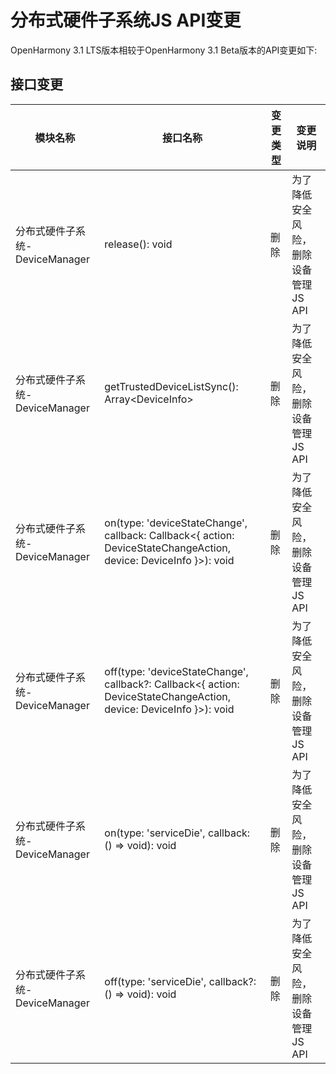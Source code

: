 # 分布式硬件子系统JS API变更

OpenHarmony 3.1 LTS版本相较于OpenHarmony 3.1 Beta版本的API变更如下:

## 接口变更

| 模块名称  | 接口名称  | 变更类型  | 变更说明  |
|  --------  |  --------  |  --------  |  --------  |
| 分布式硬件子系统-DeviceManager | release(): void | 删除 | 为了降低安全风险，删除设备管理JS API |
| 分布式硬件子系统-DeviceManager | getTrustedDeviceListSync(): Array\<DeviceInfo> | 删除 | 为了降低安全风险，删除设备管理JS API |
| 分布式硬件子系统-DeviceManager | on(type: 'deviceStateChange', callback: Callback\<{ action: DeviceStateChangeAction, device: DeviceInfo }>): void | 删除 | 为了降低安全风险，删除设备管理JS API |
| 分布式硬件子系统-DeviceManager | off(type: 'deviceStateChange', callback?: Callback\<{ action: DeviceStateChangeAction, device: DeviceInfo }>): void | 删除 | 为了降低安全风险，删除设备管理JS API |
| 分布式硬件子系统-DeviceManager | on(type: 'serviceDie', callback: () => void): void | 删除 | 为了降低安全风险，删除设备管理JS API |
| 分布式硬件子系统-DeviceManager | off(type: 'serviceDie', callback?: () => void): void | 删除 | 为了降低安全风险，删除设备管理JS API |